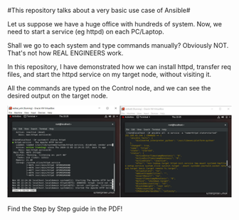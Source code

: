 #This repository talks about a very basic use case of Ansible#

Let us suppose we have a huge office with hundreds of system. Now, we need to start a service (eg httpd) on each PC/Laptop. 

Shall we go to each system and type commands manually?
Obviously NOT. That's not how REAL ENGINEERS work.

In this repository, I have demonstrated how we can install httpd, transfer req files, and start the httpd service on my target node, without visiting it.

All the commands are typed on the Control node, and we can see the desired output on the target node.

![](img/9.png)

Find the Step by Step guide in the PDF!